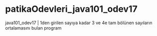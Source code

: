 # patikaOdevleri_java101_odev17
java101_odev17 | 1den girilen sayıya kadar 3 ve 4e tam bölünen sayıların ortalamasını bulan program
